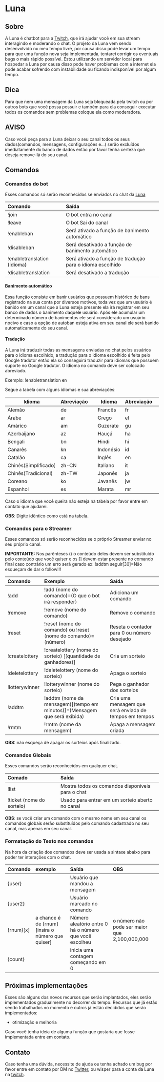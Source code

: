 # Luna

## Sobre

A Luna é chatbot para a [Twitch](https://www.twitch.tv/), que irá ajudar você em sua stream interagindo e moderando o chat.
O projeto da Luna vem sendo desenvolvido no meu tempo livre, por causa disso pode levar um tempo para que uma função nova seja implementada, tentarei corrigir os eventuais bugs o mais rápido possível. Estou utilizando um servidor local para hospedar a Luna por causa disso pode haver problemas com a internet ela pode acabar sofrendo com instabilidade ou ficando indisponível por algum tempo.

## Dica

Para que nem uma mensagem da Luna seja bloqueada pela twitch ou por outros bots que você possa possuir e também para ela conseguir executar todos os comandos sem problemas coloque ela como moderadora.

## AVISO

Caso você peça para a Luna deixar o seu canal todos os seus dados(comandos, mensagens, configurações e…) serão excluídos imediatamente do banco de dados então por favor tenha certeza que deseja remove-lá do seu canal.

## Comandos

### Comandos do bot

Esses comandos só serão reconhecidos se enviados no chat da [Luna](https://www.twitch.tv/lunachan250)

| Comando                     | Saída                                                     |
| :-------------------------- | :-------------------------------------------------------- |
| !join                       | O bot entra no canal                                      |
| !leave                      | O bot Sai do canal                                        |
| !enableban                  | Será ativado a função de banimento automático             |
| !disableban                 | Será desativado a função de banimento automático          |
| !enabletranslation (idioma) | Será ativado a função de tradução para o idioma escolhido |
| !disabletranslation         | Será desativado a tradução                                |

#### Banimento automático

Essa função consiste em banir usuários que possuem histórico de bans registrado na sua conta por diversos motivos, toda vez que um usuário é banido em um canal que a Luna esteja presente ela irá registrar em seu banco de dados o banimento daquele usuário. Após ele acumular um determinado número de banimentos ele será considerado um usuário nocivo e caso a opção de autoban esteja ativa em seu canal ele será banido automaticamente do seu canal.

#### Tradução

A Luna irá traduzir todas as mensagens enviadas no chat pelos usuários para o idioma escolhido, a tradução para o idioma escolhido é feita pelo Google tradutor então ela só conseguirá traduzir para idiomas que possuem suporte no Google tradutor.
O idioma no comando deve ser colocado abreviado.
 
Exemplo: !enabletranslation en
    
Segue a tabela com alguns idiomas e sua abreviações:

| Idioma               | Abreviação|  |Idioma    | Abreviação|  |Idioma     | Abreviação|
|--------------------- |---------- |- |--------- |---------- |- |---------- |---------- |
| Alemão               | de        |  | Francês  | fr        |  | Persa     | fa        |
| Árabe                | ar        |  | Grego    | el        |  | Português | pt        |
| Amárico              | am        |  | Guzerate | gu        |  | Punjabi   | pa        |
| Azerbaijano          | az        |  | Hauçá    | ha        |  | Russo     | ru        |
| Bengali              | bn        |  | Hindi    | hi        |  | Suaíle    | sw        |
| Canarês              | kn        |  | Indonésio| id        |  | Tailandês | th        |
| Catalão              | ca        |  | Inglês   | en        |  | Turco     | tr        |
| Chinês(Simplificado) | zh-CN     |  | Italiano | it        |  | Urdu      | ur        |
| Chinês(Tradicional)  | zh-TW     |  | Japonês  | ja        |  | Vietnamita| vi        |
| Coreano              | ko        |  | Javanês  | jw        |
| Espanhol             | es        |  | Marata   | mr        |

Caso o idioma que você queira não esteja na tabela por favor entre em contato que ajudarei.

**OBS**: Digite idêntico como está na tabela.

### Comandos para o Streamer

Esses comandos só serão reconhecidos se o próprio Streamer enviar no seu próprio canal.

**IMPORTANTE:** Nos parênteses () o conteúdo deles devem ser substituído pelo conteúdo que você quiser e os [] devem estar presente no comando final caso contrário um erro será gerado ex:
!addtm seguir[30]=Não esqueçam de dar o follow!!!

| Comando        | Exemplo                                                                    | Saída                                                  |
| :------------- | :------------------------------------------------------------------------- | :----------------------------------------------------- |
| !add           | !add (nome do comando)=(O que o bot irá responder)                          | Adiciona um comando                                   |
| !remove        | !remove (nome do comando)                                                   | Remove o comando                                       |
| !reset         | !reset (nome do comando) ou !reset (nome do comando)=(número)                | Reseta o contador para 0 ou número desejado            |
| !createlottery | !createlottery (nome do sorteio) [(quantidade de ganhadores)]              | Cria um sorteio                                        |
| !deletelottery | !deletelottery (nome do sorteio)                                           | Apaga o sorteio                                        |
| !lotterywinner | !lotterywinner (nome do sorteio)                                           | Pega o ganhador dos sorteios                            |
| !addtm         | !addtm (nome da mensagem)[(tempo em minutos)]=(Mensagem que será exibida)  | Cria uma mensagem que será enviada de tempos em tempos |
| !rmtm          | !rmtm (nome da mensagem)                                                   | Apaga a mensagem criada                                |

**OBS:** não esqueça de apagar os sorteios após finalizado.

### Comandos Globais

Esses comandos serão reconhecidos em qualquer chat.

| Comado                    | Saída                                            |
| :------------------------ | :----------------------------------------------- |
| !list                     | Mostra todos os comandos disponíveis para o chat |
| !ticket (nome do sorteio) | Usado para entrar em um sorteio aberto no canal  |

**OBS**: se você criar um comando com o mesmo nome em seu canal os comandos globais serão substituídos pelo comando cadastrado no seu canal, mas apenas em seu canal.

### Formatação do Texto nos comandos

Na hora da criação dos comandos deve ser usada a sintaxe abaixo para poder ter interações com o chat.

| Comando   | exemplo                                          | Saída                                                  | OBS                                           |
| :-------- | :----------------------------------------------- | :----------------------------------------------------- | :-------------------------------------------- |
| {user}    |                                                  | Usuário que mandou a mensagem                          |                                               |
| {user2}   |                                                  | Usuário marcado no comando                     |                                               |
| {rnum}[x] | a chance é de {rnum}[insira o número que quiser] | Número aleatório entre 0 há o número que você escolheu | o número não pode ser maior que 2,100,000,000 |
| {count}   |                                                  | inicia uma contagem começando em 0                     |                                               |

## Próximas implementações

Esses são alguns dos novos recursos que serão implantados, eles serão implementados gradualmente no decorrer do tempo. Recursos que já estão sendo trabalhados no momento e outros já estão decididos que serão implementados:

* otimização e melhoria

Caso você tenha ideia de alguma função que gostaria que fosse implementada entre em contato.

## Contato

Caso tenha uma dúvida, necessite de ajuda ou tenha achado um bug por favor entre em contato por DM no [Twitter](https://twitter.com/LunaChan250),  ou wisper para a conta da Luna na [twitch](https://www.twitch.tv/lunachan250).
